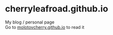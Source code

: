 # cherryleafroad.github.io

My blog / personal page  
Go to [molotovcherry.github.io](https://molotovcherry.github.io) to read it
